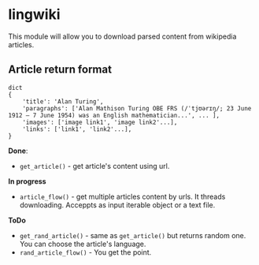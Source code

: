 # lingwiki

This module will allow you to download parsed content from wikipedia articles.

## Article return format
```
dict
{
    'title': 'Alan Turing',
    'paragraphs': ['Alan Mathison Turing OBE FRS (/ˈtjʊərɪŋ/; 23 June 1912 – 7 June 1954) was an English mathematician...', ... ],
    'images': ['image link1', 'image link2'...],
    'links': ['link1', 'link2'...],
}
```

**Done**:
 - `get_article()` - get article's content using url.

**In progress**
 - `article_flow()` - get multiple articles content by urls. It threads downloading. Acceppts as input iterable object or a text file.

**ToDo**
 - `get_rand_article()` - same as `get_article()` but returns random one. You can choose the article's language.
 - `rand_article_flow()` - You get the point.

 